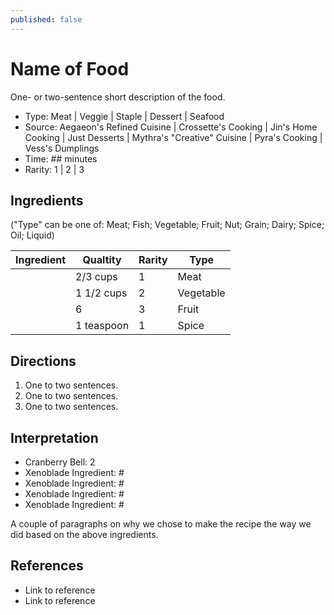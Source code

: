 ```yaml
---
published: false
---
```


# Name of Food

One- or two-sentence short description of the food.

* Type: Meat | Veggie | Staple | Dessert | Seafood
* Source: Aegaeon's Refined Cuisine | Crossette's Cooking | Jin's Home Cooking | Just Desserts | Mythra's "Creative" Cuisine | Pyra's Cooking | Vess's Dumplings
* Time: ## minutes
* Rarity: 1 | 2 | 3

## Ingredients

("Type" can be one of: Meat; Fish; Vegetable; Fruit; Nut; Grain; Dairy; Spice; Oil; Liquid)

| Ingredient           | Qualtity       | Rarity | Type      |
| -------------------- | -------------- | ------ | --------- |
| <name here>          | 2/3 cups       | 1      | Meat      |
| <name here>          | 1 1/2 cups     | 2      | Vegetable |
| <name here>          | 6              | 3      | Fruit     |
| <name here>          | 1 teaspoon     | 1      | Spice     |

## Directions

1. One to two sentences.
2. One to two sentences.
3. One to two sentences.

## Interpretation

* Cranberry Bell: 2
* Xenoblade Ingredient: #
* Xenoblade Ingredient: #
* Xenoblade Ingredient: #
* Xenoblade Ingredient: #

A couple of paragraphs on why we chose to make the recipe the way we did based on the above ingredients.

## References

* Link to reference
* Link to reference
